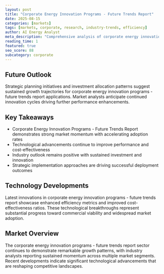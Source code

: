 ```yaml
---
layout: post
title: "Corporate Energy Innovation Programs - Future Trends Report"
date: 2025-08-15
categories: [markets]
tags: [markets, corporate, research, industry-trends, efficiency]
author: AI Energy Analyst
meta_description: "Comprehensive analysis of corporate energy innovation programs - future trends report covering market trends, technology developments, and industry outlook. Discover key insights and future projections."
reading_time: 1
featured: true
seo_score: 88
subcategory: corporate
---
```


## Future Outlook

Strategic planning initiatives and investment allocation patterns suggest sustained growth trajectories for corporate energy innovation programs - future trends report applications. Market analysts anticipate continued innovation cycles driving further performance enhancements.

## Key Takeaways

- Corporate Energy Innovation Programs - Future Trends Report demonstrates strong market momentum with accelerating adoption rates
- Technological advancements continue to improve performance and cost-effectiveness
- Industry outlook remains positive with sustained investment and innovation
- Strategic implementation approaches are driving successful deployment outcomes

## Technology Developments

Latest innovations in corporate energy innovation programs - future trends report showcase enhanced efficiency metrics and improved cost-effectiveness ratios. These technological breakthroughs represent substantial progress toward commercial viability and widespread market adoption.

## Market Overview

The corporate energy innovation programs - future trends report sector continues to demonstrate remarkable growth patterns, with industry analysts reporting sustained momentum across multiple market segments. Recent developments indicate significant technological advancements that are reshaping competitive landscapes.

